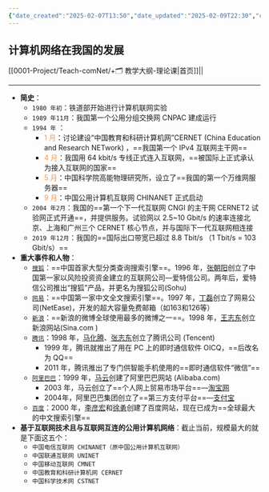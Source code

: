 ```yaml
---
{"date_created":"2025-02-07T13:50","date_updated":"2025-02-09T22:30","cssclasses":["card-view"],"dg-publish":true,"permalink":"/0001-Project/Teach-comNet/计算机网络在我国的发展/","dgPassFrontmatter":true}
---
```


## 计算机网络在我国的发展
[[0001-Project/Teach-comNet/+🗂️ 教学大纲-理论课\|首页]]||

---
- **简史**：
	- `1980 年初`：铁道部开始进行计算机联网实验
	- `1989 年11月`：我国第一个公用分组交换网 CNPAC 建成运行
	- `1994 年` ：
		- <font color="#f79646">1 月</font>：讨论建设“中国教育和科研计算机网”CERNET (China Education and Research NETwork) ，==我国第一个 IPv4 互联网主干网==
		- <font color="#f79646">4 月</font>：我国用 64 kbit/s 专线正式连入互联网，==被国际上正式承认为接入互联网的国家==
		- <font color="#f79646">5 月</font>：中国科学院高能物理研究所，设立了==我国的第一个万维网服务器==
		- <font color="#f79646">9 月</font>：中国公用计算机互联网 CHINANET 正式启动
	- `2004 年2月`：我国的==第一个下一代互联网 CNGI 的主干网 CERNET2 试验网正式开通==，并提供服务。试验网以 2.5~10 Gbit/s 的速率连接北京、上海和广州三个 CERNET 核心节点，并与国际下一代互联网相连接
	- `2019 年12月`：我国的==国际出口带宽已超过 8.8 Tbit/s （1 Tbit/s = 103 Gbit/s）==
- **重大事件和人物**：
	- [`搜狐`](https://www.sohu.com/)：==中国首家大型分类查询搜索引擎==。1996 年，[张朝阳](https://baike.baidu.com/item/%E5%BC%A0%E6%9C%9D%E9%98%B3/6514)创立了中国第一家以风险投资资金建立的互联网公司—爱特信公司。两年后，爱特信公司推出“搜狐”产品，并更名为搜狐公司(Sohu)
	- [`网易`](https://corp.163.com/gb/about/overview.html)：==中国第一家中文全文搜索引擎==。1997 年，[丁磊](https://baike.baidu.com/item/%E4%B8%81%E7%A3%8A/15174)创立了网易公司(NetEase)，开发的超大容量免费邮箱（如163和126等）
	- [`新浪`](https://www.sina.com.cn/)：==新浪的微博全球使用最多的微博之一==。1998 年，[王志东](https://baike.baidu.com/item/%E7%8E%8B%E5%BF%97%E4%B8%9C/32296)创立新浪网站(Sina.com ) 
	- [`腾讯`](https://www.tencent.com.cn/)：1998 年，[马化腾](https://baike.baidu.com/item/%E9%A9%AC%E5%8C%96%E8%85%BE/124988)、[张志东](https://baike.baidu.com/item/%E5%BC%A0%E5%BF%97%E4%B8%9C/12113)创立了腾讯公司 (Tencent)
		- 1999 年，腾讯就推出了用在 PC 上的即时通信软件 OICQ，==后改名为 QQ==
		- 2011 年，腾讯推出了专门供智能手机使用的==即时通信软件“微信”==
	- [`阿里巴巴`](https://www.alibaba.com/)：1999 年，[马云](https://baike.baidu.com/item/%E9%A9%AC%E4%BA%91/6252)创建了阿里巴巴网站 (Alibaba.com)
		- 2003 年，马云创立了==个人网上贸易市场平台==—[淘宝网 ](https://www.taobao.com/)
		- 2004年，阿里巴巴集团创立了==第三方支付平台==—[支付宝](https://www.alipay.com/)
	- [`百度`](https://www.baidu.com/)：2000 年，[李彦宏](https://baike.baidu.com/item/%E6%9D%8E%E5%BD%A6%E5%AE%8F/125160?fr=ge_ala)和[徐勇](https://baike.baidu.com/item/%E5%BE%90%E5%8B%87/3036)创建了百度网站，现在已成为==全球最大的中文搜索引擎==
- **基于互联网技术且与互联网互连的公用计算机网络**：截止当前，规模最大的就是下面这五个：
	- `中国电信互联网 CHINANET（原中国公用计算机互联网）`
	- `中国联通互联网 UNINET`
	- `中国移动互联网 CMNET`
	- `中国教育和科研计算机网 CERNET`
	- `中国科学技术网 CSTNET`
